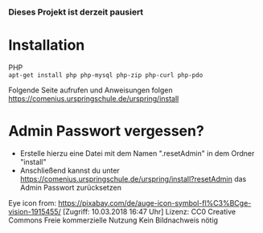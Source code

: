 ### Dieses Projekt ist derzeit pausiert

Installation
=============

PHP  
`apt-get install php php-mysql php-zip php-curl php-pdo`  


Folgende Seite aufrufen und Anweisungen folgen
https://comenius.urspringschule.de/urspring/install



Admin Passwort vergessen?
==========================
- Erstelle hierzu eine Datei mit dem Namen ".resetAdmin" in dem Ordner "install"
- Anschließend kannst du unter https://comenius.urspringschule.de/urspring/install?resetAdmin das Admin Passwort zurücksetzen



Eye icon from: https://pixabay.com/de/auge-icon-symbol-fl%C3%BCge-vision-1915455/ [Zugriff: 10.03.2018 16:47 Uhr]
Lizenz: CC0 Creative Commons
Freie kommerzielle Nutzung
Kein Bildnachweis nötig
